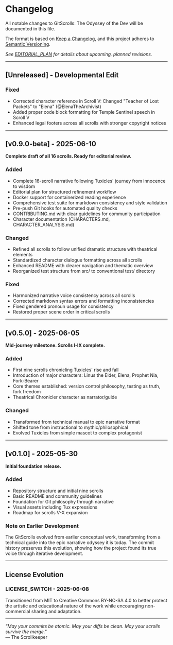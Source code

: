 # Changelog

All notable changes to GitScrolls: The Odyssey of the Dev will be documented in this file.

The format is based on [Keep a Changelog](https://keepachangelog.com/en/1.1.0/),
and this project adheres to [Semantic Versioning](https://semver.org/spec/v2.0.0.html).

*See [EDITORIAL_PLAN](editorial/EDITORIAL_PLAN.md) for details about upcoming, planned revisions.*

---

## [Unreleased] - Developmental Edit

### Fixed

- Corrected character reference in Scroll V: Changed "Teacher of Lost Packets" to "Elena" (@ElenaTheArchivist)
- Added proper code block formatting for Temple Sentinel speech in Scroll V
- Enhanced legal footers across all scrolls with stronger copyright notices

---

## [v0.9.0-beta] - 2025-06-10

**Complete draft of all 16 scrolls. Ready for editorial review.**

### Added

- Complete 16-scroll narrative following Tuxicles' journey from innocence to wisdom
- Editorial plan for structured refinement workflow
- Docker support for containerized reading experience
- Comprehensive test suite for markdown consistency and style validation
- Pre-push Git hooks for automated quality checks
- CONTRIBUTING.md with clear guidelines for community participation
- Character documentation (CHARACTERS.md, CHARACTER_ANALYSIS.md)

### Changed

- Refined all scrolls to follow unified dramatic structure with theatrical elements
- Standardized character dialogue formatting across all scrolls
- Enhanced README with clearer navigation and thematic overview
- Reorganized test structure from src/ to conventional test/ directory

### Fixed

- Harmonized narrative voice consistency across all scrolls
- Corrected markdown syntax errors and formatting inconsistencies
- Fixed gendered pronoun usage for consistency
- Restored proper scene order in critical scrolls

---

## [v0.5.0] - 2025-06-05

**Mid-journey milestone. Scrolls I-IX complete.**

### Added

- First nine scrolls chronicling Tuxicles' rise and fall
- Introduction of major characters: Linus the Elder, Elena, Prophet Nia, Fork-Bearer
- Core themes established: version control philosophy, testing as truth, fork freedom
- Theatrical Chronicler character as narrator/guide

### Changed

- Transformed from technical manual to epic narrative format
- Shifted tone from instructional to mythic/philosophical
- Evolved Tuxicles from simple mascot to complex protagonist

---

## [v0.1.0] - 2025-05-30

**Initial foundation release.**

### Added

- Repository structure and initial nine scrolls
- Basic README and community guidelines
- Foundation for Git philosophy through narrative
- Visual assets including Tux expressions
- Roadmap for scrolls V-X expansion

### Note on Earlier Development

The GitScrolls evolved from earlier conceptual work, transforming from a technical guide into the epic narrative odyssey it is today. The commit history preserves this evolution, showing how the project found its true voice through iterative development.

---

## License Evolution

### LICENSE_SWITCH - 2025-06-08

Transitioned from MIT to Creative Commons BY-NC-SA 4.0 to better protect the artistic and educational nature of the work while encouraging non-commercial sharing and adaptation.

---

*"May your commits be atomic. May your diffs be clean. May your scrolls survive the merge."*  
— The Scrollkeeper
